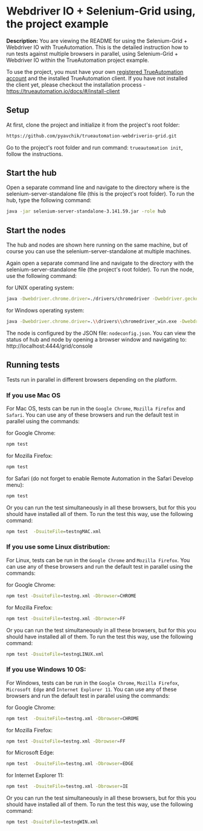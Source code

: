 # Webdriver IO + Selenium-Grid using, the project example

**Description:** You are viewing the README for using the Selenium-Grid + Webdriver IO with TrueAutomation.
This is the detailed instruction how to run tests against multiple browsers in parallel, using Selenium-Grid + Webdriver IO within the TrueAutomation project example.

To use the project, you must have your own [registered TrueAutomation account](https://app.trueautomation.io/auth/signup) and the installed TrueAutomation client.
If you have not installed the client yet, please checkout the installation process - https://trueautomation.io/docs/#/install-client

## Setup

At first, clone the project and initialize it from the project's root folder:

```bash
https://github.com/pyavchik/trueautomation-webdriverio-grid.git
```
Go to the project's root folder and run command: ```trueautomation init```, follow the instructions.

## Start the hub

Open a separate command line and navigate to the directory where is the selenium-server-standalone file (this is the project's root folder).
To run the hub, type the following command:

```bash
java -jar selenium-server-standalone-3.141.59.jar -role hub
```

## Start the nodes

The hub and nodes are shown here running on the same machine, but of course you can use the selenium-server-standalone at multiple machines.

Again open a separate command line and navigate to the directory with the selenium-server-standalone file (the project's root folder).
To run the node, use the following command:

for UNIX operating system:

```bash
java -Dwebdriver.chrome.driver=./drivers/chromedriver -Dwebdriver.gecko.driver=./drivers/geckodriver -jar selenium-server-standalone-3.141.59.jar -role node
```

for Windows operating system:

```bash
java -Dwebdriver.chrome.driver=.\\drivers\\chromedriver_win.exe -Dwebdriver.gecko.driver=.\\drivers\\geckodriver_win.exe -Dwebdriver.ie.driver=.\\drivers\\IEDriverServer.exe -Dwebdriver.edge.driver=.\\drivers\\MicrosoftWebDriver.exe -jar selenium-server-standalone-3.13.0.jar -role node -nodeConfig nodeconfig.json
```

The node is configured by the JSON file: ```nodeconfig.json```. You can view the status of hub and node by opening a browser window and navigating to: http://localhost:4444/grid/console

## Running tests

Tests run in parallel in different browsers depending on the platform.

### If you use Mac OS

For Mac OS, tests can be run in the ```Google Chrome```, ```Mozilla Firefox``` and ```Safari```. You can use any of these browsers and
run the default test in parallel using the commands:

for Google Chrome:

```bash
npm test 
```

for Mozilla Firefox:

```bash
npm test 
```

for Safari (do not forget to enable Remote Automation in the Safari Develop menu):

```bash
npm test 
```

Or you can run the test simultaneously in all these browsers, but for this you should have installed all of them.
To run the test this way, use the following command:

```bash
npm test  -DsuiteFile=testngMAC.xml
```

### If you use some Linux distribution:

For Linux, tests can be run in the ```Google Chrome``` and ```Mozilla Firefox```. You can use any of these browsers and
run the default test in parallel using the commands:

for Google Chrome:

```bash
npm test -DsuiteFile=testng.xml -Dbrowser=CHROME
```

for Mozilla Firefox:

```bash
npm test -DsuiteFile=testng.xml -Dbrowser=FF
```

Or you can run the test simultaneously in all these browsers, but for this you should have installed all of them.
To run the test this way, use the following command:

```bash
npm test -DsuiteFile=testngLINUX.xml
```

### If you use Windows 10 OS:

For Windows, tests can be run in the ```Google Chrome```, ```Mozilla Firefox```, ```Microsoft Edge``` and ```Internet Explorer 11```.
You can use any of these browsers and run the default test in parallel using the commands:

for Google Chrome:

```bash
npm test  -DsuiteFile=testng.xml -Dbrowser=CHROME
```

for Mozilla Firefox:

```bash
npm test -DsuiteFile=testng.xml -Dbrowser=FF
```

for Microsoft Edge:

```bash
npm test  -DsuiteFile=testng.xml -Dbrowser=EDGE
```

for Internet Explorer 11:

```bash
npm test  -DsuiteFile=testng.xml -Dbrowser=IE
```

Or you can run the test simultaneously in all these browsers, but for this you should have installed all of them.
To run the test this way, use the following command:

```bash
npm test -DsuiteFile=testngWIN.xml
```

